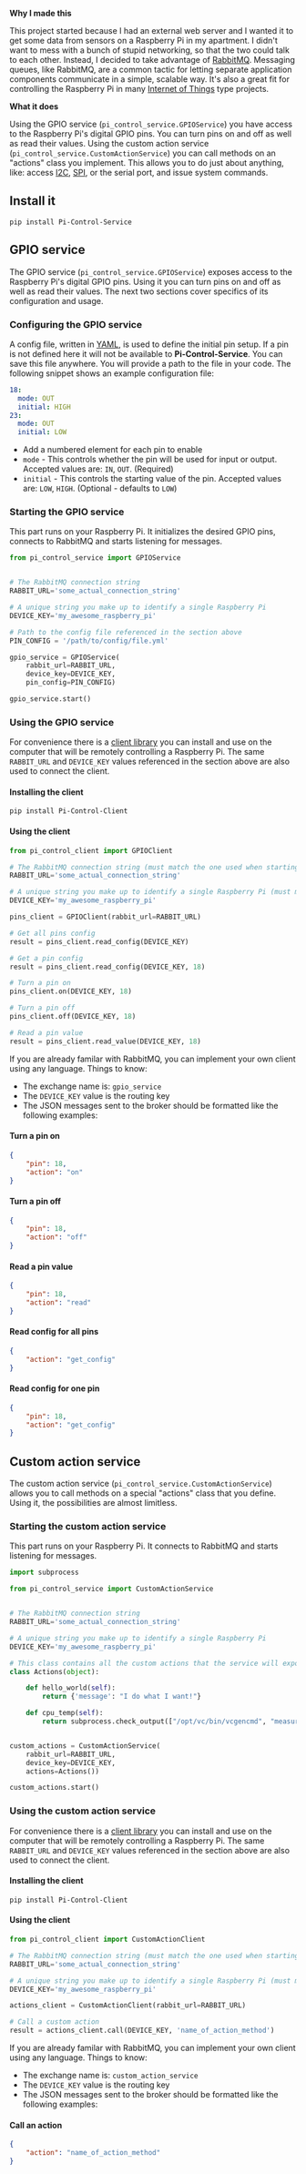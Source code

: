 **Why I made this**

This project started because I had an external web server and I wanted it to get some data from sensors on a Raspberry Pi in my apartment. I didn't want to mess with a bunch of stupid networking, so that the two could talk to each other. Instead, I decided to take advantage of [RabbitMQ](https://www.rabbitmq.com/). Messaging queues, like RabbitMQ, are a common tactic for letting separate application components communicate in a simple, scalable way. It's also a great fit for controlling the Raspberry Pi in many [Internet of Things](http://en.wikipedia.org/wiki/Internet_of_Things) type projects.

**What it does**

Using the GPIO service (`pi_control_service.GPIOService`) you have access to the Raspberry Pi's digital GPIO pins. You can turn pins on and off as well as read their values. Using the custom action service (`pi_control_service.CustomActionService`) you can call methods on an "actions" class you implement. This allows you to do just about anything, like: access [I2C](http://en.wikipedia.org/wiki/I%C2%B2C), [SPI](http://en.wikipedia.org/wiki/Serial_Peripheral_Interface_Bus), or the serial port, and issue system commands.


## Install it

```
pip install Pi-Control-Service
```

## GPIO service

The GPIO service (`pi_control_service.GPIOService`) exposes access to the Raspberry Pi's digital GPIO pins. Using it you can turn pins on and off as well as read their values. The next two sections cover specifics of its configuration and usage.

### Configuring the GPIO service

A config file, written in [YAML](http://en.wikipedia.org/wiki/YAML), is used to define the initial pin setup. If a pin is not defined here it will not be available to **Pi-Control-Service**. You can save this file anywhere. You will provide a path to the file in your code. The following snippet shows an example configuration file:

```yaml
18:
  mode: OUT
  initial: HIGH
23:
  mode: OUT
  initial: LOW
```

* Add a numbered element for each pin to enable
* `mode` - This controls whether the pin will be used for input or output. Accepted values are: `IN`, `OUT`. (Required)
* `initial` - This controls the starting value of the pin. Accepted values are: `LOW`, `HIGH`. (Optional - defaults to `LOW`)

### Starting the GPIO service

This part runs on your Raspberry Pi. It initializes the desired GPIO pins, connects to RabbitMQ and starts listening for messages.

```python
from pi_control_service import GPIOService


# The RabbitMQ connection string
RABBIT_URL='some_actual_connection_string'

# A unique string you make up to identify a single Raspberry Pi
DEVICE_KEY='my_awesome_raspberry_pi'

# Path to the config file referenced in the section above
PIN_CONFIG = '/path/to/config/file.yml'

gpio_service = GPIOService(
    rabbit_url=RABBIT_URL,
    device_key=DEVICE_KEY,
    pin_config=PIN_CONFIG)

gpio_service.start()
```

### Using the GPIO service

For convenience there is a [client library](https://github.com/projectweekend/Pi-Control-Client) you can install and use on the computer that will be remotely controlling a Raspberry Pi. The same `RABBIT_URL` and `DEVICE_KEY` values referenced in the section above are also used to connect the client.

#### Installing the client

```
pip install Pi-Control-Client
```

#### Using the client

```python
from pi_control_client import GPIOClient

# The RabbitMQ connection string (must match the one used when starting the service)
RABBIT_URL='some_actual_connection_string'

# A unique string you make up to identify a single Raspberry Pi (must match the one used when starting the service)
DEVICE_KEY='my_awesome_raspberry_pi'

pins_client = GPIOClient(rabbit_url=RABBIT_URL)

# Get all pins config
result = pins_client.read_config(DEVICE_KEY)

# Get a pin config
result = pins_client.read_config(DEVICE_KEY, 18)

# Turn a pin on
pins_client.on(DEVICE_KEY, 18)

# Turn a pin off
pins_client.off(DEVICE_KEY, 18)

# Read a pin value
result = pins_client.read_value(DEVICE_KEY, 18)
```

If you are already familar with RabbitMQ, you can implement your own client using any language. Things to know:

* The exchange name is: `gpio_service`
* The `DEVICE_KEY` value is the routing key
* The JSON messages sent to the broker should be formatted like the following examples:


#### Turn a pin on
```json
{
    "pin": 18,
    "action": "on"
}
```


#### Turn a pin off
```json
{
    "pin": 18,
    "action": "off"
}
```


#### Read a pin value
```json
{
    "pin": 18,
    "action": "read"
}
```


#### Read config for all pins
```json
{
    "action": "get_config"
}
```


#### Read config for one pin
```json
{
    "pin": 18,
    "action": "get_config"
}
```


## Custom action service

The custom action service (`pi_control_service.CustomActionService`) allows you to call methods on a special "actions" class that you define. Using it, the possibilities are almost limitless.


### Starting the custom action service

This part runs on your Raspberry Pi. It connects to RabbitMQ and starts listening for messages.

```python
import subprocess

from pi_control_service import CustomActionService


# The RabbitMQ connection string
RABBIT_URL='some_actual_connection_string'

# A unique string you make up to identify a single Raspberry Pi
DEVICE_KEY='my_awesome_raspberry_pi'

# This class contains all the custom actions that the service will expose
class Actions(object):

    def hello_world(self):
        return {'message': "I do what I want!"}

    def cpu_temp(self):
        return subprocess.check_output(["/opt/vc/bin/vcgencmd", "measure_temp"])


custom_actions = CustomActionService(
    rabbit_url=RABBIT_URL,
    device_key=DEVICE_KEY,
    actions=Actions())

custom_actions.start()
```

### Using the custom action service

For convenience there is a [client library](https://github.com/projectweekend/Pi-Control-Client) you can install and use on the computer that will be remotely controlling a Raspberry Pi. The same `RABBIT_URL` and `DEVICE_KEY` values referenced in the section above are also used to connect the client.


#### Installing the client

```
pip install Pi-Control-Client
```


#### Using the client

```python
from pi_control_client import CustomActionClient

# The RabbitMQ connection string (must match the one used when starting the service)
RABBIT_URL='some_actual_connection_string'

# A unique string you make up to identify a single Raspberry Pi (must match the one used when starting the service)
DEVICE_KEY='my_awesome_raspberry_pi'

actions_client = CustomActionClient(rabbit_url=RABBIT_URL)

# Call a custom action
result = actions_client.call(DEVICE_KEY, 'name_of_action_method')
```

If you are already familar with RabbitMQ, you can implement your own client using any language. Things to know:

* The exchange name is: `custom_action_service`
* The `DEVICE_KEY` value is the routing key
* The JSON messages sent to the broker should be formatted like the following examples:


#### Call an action
```json
{
    "action": "name_of_action_method"
}
```
